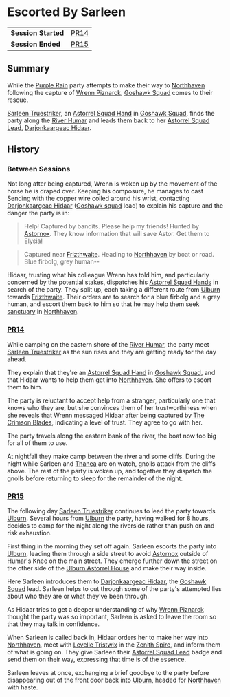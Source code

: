 # Escorted By Sarleen

|||
| --- | --- |
| **Session Started** | [PR14](../../sessions/PR14.md) | storyline.2
| **Session Ended** | [PR15](../../sessions/PR15.md) |

## Summary

While the [Purple Rain](../../campaigns/C1-purple-rain.md) party attempts to make their way to [Northhaven](../../places/cities/northhaven.md) following the capture of [Wrenn Piznarck](../../characters/wrenn-piznarck.md), [Goshawk Squad](../../organisations/astorrel/squads/goshawk-squad.md) comes to their rescue.

[Sarleen Truestriker](../../characters/sarleen-truestriker.md), an [Astorrel Squad Hand](../../organisations/astorrel/ranks/astorrel-squad-hand.md) in [Goshawk Squad](../../organisations/astorrel/squads/goshawk-squad.md), finds the party along the [River Humar](../../places/rivers-lakes/river-humar.md) and leads them back to her [Astorrel Squad Lead](../../organisations/astorrel/ranks/astorrel-squad-lead.md), [Darjonkaargeac Hidaar](../../characters/darjonkaargeac-hidaar.md).

## History

### Between Sessions

Not long after being captured, Wrenn is woken up by the movement of the horse he is draped over. Keeping his composure, he manages to cast Sending with the copper wire coiled around his wrist, contacting [Darjonkaargeac Hidaar](../../characters/darjonkaargeac-hidaar.md) ([Goshawk squad](../../organisations/astorrel/squads/goshawk-squad.md) lead) to explain his capture and the danger the party is in:

> Help! Captured by bandits. Please help my friends! Hunted by [Astornox](../../organisations/astornox/astornox.md). They know information that will save Astor. Get them to Elysia!

> Captured near [Frizthwaite](../../places/villages/frizthwaite.md). Heading to [Northhaven](../../places/cities/northhaven.md) by boat or road. Blue firbolg, grey human--

Hidaar, trusting what his colleague Wrenn has told him, and particularly concerned by the potential stakes, dispatches his [Astorrel Squad Hands](../../organisations/astorrel/ranks/astorrel-squad-hand.md) in search of the party. They split up, each taking a different route from [Ulburn](../../places/villages/ulburn.md) towards [Frizthwaite](../../places/villages/frizthwaite.md). Their orders are to search for a blue firbolg and a grey human, and escort them back to him so that he may help them seek [sanctuary](../../organisations/astorrel/sanctuary.md) in [Northhaven](../../places/cities/northhaven.md).

### [PR14](../../sessions/PR14.md)

While camping on the eastern shore of the [River Humar](../../places/rivers-lakes/river-humar.md), the party meet [Sarleen Truestriker](../../characters/sarleen-truestriker.md) as the sun rises and they are getting ready for the day ahead.

They explain that they're an [Astorrel Squad Hand](../../organisations/astorrel/ranks/astorrel-squad-hand.md) in [Goshawk Squad](../../organisations/astorrel/squads/goshawk-squad.md), and that Hidaar wants to help them get into [Northhaven](../../places/cities/northhaven.md). She offers to escort them to him.

The party is reluctant to accept help from a stranger, particularly one that knows who they are, but she convinces them of her trustworthiness when she reveals that Wrenn messaged Hidaar after being captured by [The Crimson Blades](../../organisations/the-crimson-blades.md), indicating a level of trust. They agree to go with her.

The party travels along the eastern bank of the river, the boat now too big for all of them to use.

At nightfall they make camp between the river and some cliffs. During the night while Sarleen and [Thanea](../../../astarus/people/thanea.md) are on watch, gnolls attack from the cliffs above. The rest of the party is woken up, and together they dispatch the gnolls before returning to sleep for the remainder of the night.

### [PR15](../../sessions/PR15.md)

The following day [Sarleen Truestriker](../../characters/sarleen-truestriker.md) continues to lead the party towards [Ulburn](../../places/villages/ulburn.md). Several hours from [Ulburn](../../places/villages/ulburn.md) the party, having walked for 8 hours, decides to camp for the night along the riverside rather than push on and risk exhaustion.

First thing in the morning they set off again. Sarleen escorts the party into [Ulburn](../../places/villages/ulburn.md), leading them through a side street to avoid [Astornox](../../organisations/astornox/astornox.md) outside of Humar's Knee on the main street. They emerge further down the street on the other side of the [Ulburn Astorrel House](../../places/buildings/ulburn-astorrel-house.md) and make their way inside.

Here Sarleen introduces them to [Darjonkaargeac Hidaar](../../characters/darjonkaargeac-hidaar.md), the [Goshawk Squad](../../organisations/astorrel/squads/goshawk-squad.md) lead. Sarleen helps to cut through some of the party's attempted lies about who they are or what they've been through.

As Hidaar tries to get a deeper understanding of why [Wrenn Piznarck](../../characters/wrenn-piznarck.md) thought the party was so important, Sarleen is asked to leave the room so that they may talk in confidence.

When Sarleen is called back in, Hidaar orders her to make her way into [Northhaven](../../places/cities/northhaven.md), meet with [Levelle Tristwix](../../characters/levelle-tristwix.md) in the [Zenith Spire](../../places/buildings/zenith-spire.md), and inform them of what is going on. They give Sarleen their [Astorrel Squad Lead](../../organisations/astorrel/ranks/astorrel-squad-lead.md) badge and send them on their way, expressing that time is of the essence.

Sarleen leaves at once, exchanging a brief goodbye to the party before disappearing out of the front door back into [Ulburn](../../places/villages/ulburn.md), headed for [Northhaven](../../places/cities/northhaven.md) with haste.
